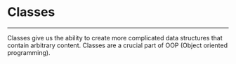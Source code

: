 # Classes
---
Classes give us the ability to create more complicated data structures that contain arbitrary content. Classes are a crucial part of OOP (Object oriented programming).
